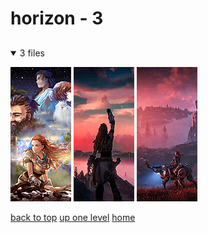 # horizon - 3

<a id=""></a>

## [](/README.MD)
<details open>
<summary>3 files</summary>
<p>

[![Aloy Horizon Elisabet Sobeck Gaia Horizon Rost Horizon 2731659 2017 05 21 by Arukas](/.internals/thumbnails/mobile/horizon/aloy_horizon_elisabet_sobeck_gaia_horizon_rost_horizon_2731659_2017-05-21_by_arukas.jpg "Aloy Horizon Elisabet Sobeck Gaia Horizon Rost Horizon 2731659 2017 05 21 by Arukas")](/mobile/horizon/aloy_horizon_elisabet_sobeck_gaia_horizon_rost_horizon_2731659_2017-05-21_by_arukas.jpg)
[![wp11957551-horizon-4k-wallpapers.jpg](/.internals/thumbnails/mobile/horizon/wp11957551-horizon-4k-wallpapers.jpg "wp11957551-horizon-4k-wallpapers.jpg")](/mobile/horizon/wp11957551-horizon-4k-wallpapers.jpg)
[![wp11957577-horizon-4k-wallpapers.jpg](/.internals/thumbnails/mobile/horizon/wp11957577-horizon-4k-wallpapers.jpg "wp11957577-horizon-4k-wallpapers.jpg")](/mobile/horizon/wp11957577-horizon-4k-wallpapers.jpg)

</p>
</details>


[back to top](#)
[up one level](/mobile/README.MD)
[home](/)
